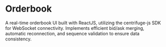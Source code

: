 # Orderbook
 A real-time orderbook UI built with ReactJS, utilizing the centrifuge-js SDK for WebSocket connectivity. Implements efficient bid/ask merging, automatic reconnection, and sequence validation to ensure data consistency.
